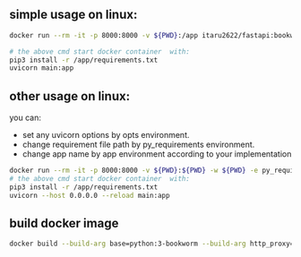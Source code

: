 ## simple usage on linux:
```bash
docker run --rm -it -p 8000:8000 -v ${PWD}:/app itaru2622/fastapi:bookworm

# the above cmd start docker container  with:
pip3 install -r /app/requirements.txt
uvicorn main:app 
```

## other usage on linux:
you can:
- set any uvicorn options by opts environment.
- change requirement file path by py_requirements environment.
- change app name by app environment according to your implementation
```bash
docker run --rm -it -p 8000:8000 -v ${PWD}:${PWD} -w ${PWD} -e py_requirements=${PWD}/requirements.txt  -e app=main:app -e opts='--host 0.0.0.0 --reload --reload-include "*.py" --reload-include "*.conf"' itaru2622/fastapi:bookworm
# the above cmd start docker container  with:
pip3 install -r /app/requirements.txt
uvicorn --host 0.0.0.0 --reload main:app
```

## build docker image
```bash
docker build --build-arg base=python:3-bookworm --build-arg http_proxy=${http_proxy} --build-arg https_proxy=${https_proxy} -t itaru2622/fastapi:bookworm .
```

